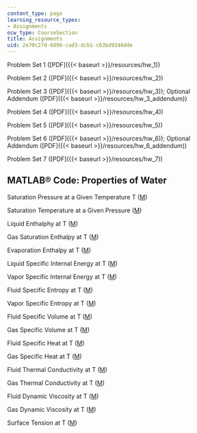 ```yaml
---
content_type: page
learning_resource_types:
- Assignments
ocw_type: CourseSection
title: Assignments
uid: 2e70c27d-6890-cad3-dcb1-c63bd9346dde
---
```


Problem Set 1 ([PDF]({{< baseurl >}}/resources/hw_1))

Problem Set 2 ([PDF]({{< baseurl >}}/resources/hw_2))

Problem Set 3 ([PDF]({{< baseurl >}}/resources/hw_3)); Optional Addendum ([PDF]({{< baseurl >}}/resources/hw_3_addendum))

Problem Set 4 ([PDF]({{< baseurl >}}/resources/hw_4))

Problem Set 5 ([PDF]({{< baseurl >}}/resources/hw_5))

Problem Set 6 ([PDF]({{< baseurl >}}/resources/hw_6)); Optional Addendum ([PDF]({{< baseurl >}}/resources/hw_6_addendum))

Problem Set 7 ([PDF]({{< baseurl >}}/resources/hw_7))

MATLAB® Code: Properties of Water
---------------------------------

Saturation Pressure at a Given Temperature T ([M](/courses/nuclear-engineering/22-313j-thermal-hydraulics-in-power-technology-spring-2007/assignments/ps.m))

Saturation Temperature at a Given Pressure ([M](/courses/nuclear-engineering/22-313j-thermal-hydraulics-in-power-technology-spring-2007/assignments/ts.m))

Liquid Enthalphy at T ([M](/courses/nuclear-engineering/22-313j-thermal-hydraulics-in-power-technology-spring-2007/assignments/hf.m))

Gas Saturation Enthalpy at T ([M](/courses/nuclear-engineering/22-313j-thermal-hydraulics-in-power-technology-spring-2007/assignments/hg.m))

Evaporation Enthalpy at T ([M](/courses/nuclear-engineering/22-313j-thermal-hydraulics-in-power-technology-spring-2007/assignments/hfg.m))

Liquid Specific Internal Energy at T ([M](/courses/nuclear-engineering/22-313j-thermal-hydraulics-in-power-technology-spring-2007/assignments/uf.m))

Vapor Specific Internal Energy at T ([M](/courses/nuclear-engineering/22-313j-thermal-hydraulics-in-power-technology-spring-2007/assignments/ug.m))

Fluid Specific Entropy at T ([M](/courses/nuclear-engineering/22-313j-thermal-hydraulics-in-power-technology-spring-2007/assignments/sf.m))

Vapor Specific Entropy at T ([M](/courses/nuclear-engineering/22-313j-thermal-hydraulics-in-power-technology-spring-2007/assignments/sg.m))

Fluid Specific Volume at T ([M](/courses/nuclear-engineering/22-313j-thermal-hydraulics-in-power-technology-spring-2007/assignments/vf.m))

Gas Specific Volume at T ([M](/courses/nuclear-engineering/22-313j-thermal-hydraulics-in-power-technology-spring-2007/assignments/vg.m))

Fluid Specific Heat at T ([M](/courses/nuclear-engineering/22-313j-thermal-hydraulics-in-power-technology-spring-2007/assignments/cpf.m))

Gas Specific Heat at T ([M](/courses/nuclear-engineering/22-313j-thermal-hydraulics-in-power-technology-spring-2007/assignments/cpg.m))

Fluid Thermal Conductivity at T ([M](/courses/nuclear-engineering/22-313j-thermal-hydraulics-in-power-technology-spring-2007/assignments/kf.m))

Gas Thermal Conductivity at T ([M](/courses/nuclear-engineering/22-313j-thermal-hydraulics-in-power-technology-spring-2007/assignments/kg.m))

Fluid Dynamic Viscosity at T ([M](/courses/nuclear-engineering/22-313j-thermal-hydraulics-in-power-technology-spring-2007/assignments/muf.m))

Gas Dynamic Viscosity at T ([M](/courses/nuclear-engineering/22-313j-thermal-hydraulics-in-power-technology-spring-2007/assignments/mug.m))

Surface Tension at T ([M](/courses/nuclear-engineering/22-313j-thermal-hydraulics-in-power-technology-spring-2007/assignments/sigma.m))